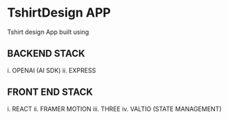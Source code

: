 # TshirtDesign APP
Tshirt design App built using
## BACKEND STACK
i. OPENAI (AI SDK)
ii. EXPRESS

## FRONT END STACK
i. REACT
ii. FRAMER MOTION
iii. THREE
iv. VALTIO (STATE MANAGEMENT)


